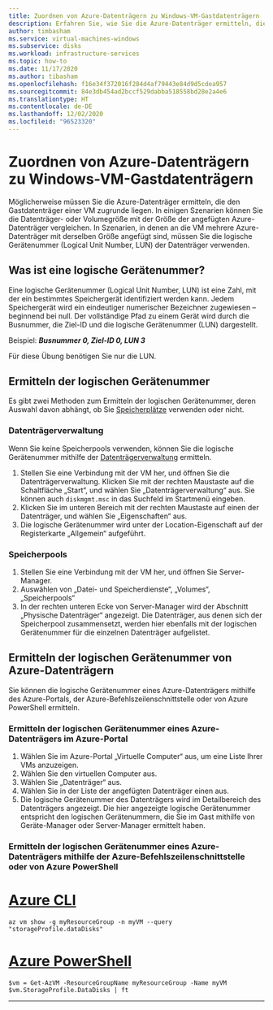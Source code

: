 ```yaml
---
title: Zuordnen von Azure-Datenträgern zu Windows-VM-Gastdatenträgern
description: Erfahren Sie, wie Sie die Azure-Datenträger ermitteln, die den Gastdatenträgern einer Windows-VM zugrunde liegen.
author: timbasham
ms.service: virtual-machines-windows
ms.subservice: disks
ms.workload: infrastructure-services
ms.topic: how-to
ms.date: 11/17/2020
ms.author: tibasham
ms.openlocfilehash: f16e34f372016f284d4af79443e84d9d5cdea957
ms.sourcegitcommit: 84e3db454ad2bccf529dabba518558bd28e2a4e6
ms.translationtype: HT
ms.contentlocale: de-DE
ms.lasthandoff: 12/02/2020
ms.locfileid: "96523320"
---
```

# <a name="how-to-map-azure-disks-to-windows-vm-guest-disks"></a>Zuordnen von Azure-Datenträgern zu Windows-VM-Gastdatenträgern

Möglicherweise müssen Sie die Azure-Datenträger ermitteln, die den Gastdatenträger einer VM zugrunde liegen. In einigen Szenarien können Sie die Datenträger- oder Volumegröße mit der Größe der angefügten Azure-Datenträger vergleichen. In Szenarien, in denen an die VM mehrere Azure-Datenträger mit derselben Größe angefügt sind, müssen Sie die logische Gerätenummer (Logical Unit Number, LUN) der Datenträger verwenden. 

## <a name="what-is-a-lun"></a>Was ist eine logische Gerätenummer?

Eine logische Gerätenummer (Logical Unit Number, LUN) ist eine Zahl, mit der ein bestimmtes Speichergerät identifiziert werden kann. Jedem Speichergerät wird ein eindeutiger numerischer Bezeichner zugewiesen – beginnend bei null. Der vollständige Pfad zu einem Gerät wird durch die Busnummer, die Ziel-ID und die logische Gerätenummer (LUN) dargestellt. 

Beispiel: ***Busnummer 0, Ziel-ID 0, LUN 3***

Für diese Übung benötigen Sie nur die LUN.

## <a name="finding-the-lun"></a>Ermitteln der logischen Gerätenummer

Es gibt zwei Methoden zum Ermitteln der logischen Gerätenummer, deren Auswahl davon abhängt, ob Sie [Speicherplätze](https://docs.microsoft.com/windows-server/storage/storage-spaces/overview) verwenden oder nicht.

### <a name="disk-management"></a>Datenträgerverwaltung

Wenn Sie keine Speicherpools verwenden, können Sie die logische Gerätenummer mithilfe der [Datenträgerverwaltung](https://docs.microsoft.com/windows-server/storage/disk-management/overview-of-disk-management) ermitteln.

1. Stellen Sie eine Verbindung mit der VM her, und öffnen Sie die Datenträgerverwaltung. Klicken Sie mit der rechten Maustaste auf die Schaltfläche „Start“, und wählen Sie „Datenträgerverwaltung“ aus. Sie können auch `diskmgmt.msc` in das Suchfeld im Startmenü eingeben.
1. Klicken Sie im unteren Bereich mit der rechten Maustaste auf einen der Datenträger, und wählen Sie „Eigenschaften“ aus.
1. Die logische Gerätenummer wird unter der Location-Eigenschaft auf der Registerkarte „Allgemein“ aufgeführt.

### <a name="storage-pools"></a>Speicherpools

1. Stellen Sie eine Verbindung mit der VM her, und öffnen Sie Server-Manager.
1. Auswählen von „Datei- und Speicherdienste“, „Volumes“, „Speicherpools“
1. In der rechten unteren Ecke von Server-Manager wird der Abschnitt „Physische Datenträger“ angezeigt. Die Datenträger, aus denen sich der Speicherpool zusammensetzt, werden hier ebenfalls mit der logischen Gerätenummer für die einzelnen Datenträger aufgelistet.

## <a name="finding-the-lun-for-the-azure-disks"></a>Ermitteln der logischen Gerätenummer von Azure-Datenträgern

Sie können die logische Gerätenummer eines Azure-Datenträgers mithilfe des Azure-Portals, der Azure-Befehlszeilenschnittstelle oder von Azure PowerShell ermitteln.

### <a name="finding-an-azure-disks-lun-in-the-azure-portal"></a>Ermitteln der logischen Gerätenummer eines Azure-Datenträgers im Azure-Portal

1. Wählen Sie im Azure-Portal „Virtuelle Computer“ aus, um eine Liste Ihrer VMs anzuzeigen.
1. Wählen Sie den virtuellen Computer aus.
1. Wählen Sie „Datenträger“ aus.
1. Wählen Sie in der Liste der angefügten Datenträger einen aus.
1. Die logische Gerätenummer des Datenträgers wird im Detailbereich des Datenträgers angezeigt. Die hier angezeigte logische Gerätenummer entspricht den logischen Gerätenummern, die Sie im Gast mithilfe von Geräte-Manager oder Server-Manager ermittelt haben.

### <a name="finding-an-azure-disks-lun-using-azure-cli-or-azure-powershell"></a>Ermitteln der logischen Gerätenummer eines Azure-Datenträgers mithilfe der Azure-Befehlszeilenschnittstelle oder von Azure PowerShell

# <a name="azure-cli"></a>[Azure CLI](#tab/azure-cli)
```azurecli-interactive
az vm show -g myResourceGroup -n myVM --query "storageProfile.dataDisks"
```

# <a name="azure-powershell"></a>[Azure PowerShell](#tab/azure-powershell)
```azurepowershell-interactive
$vm = Get-AzVM -ResourceGroupName myResourceGroup -Name myVM
$vm.StorageProfile.DataDisks | ft
```
---
